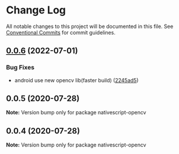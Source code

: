 # Change Log

All notable changes to this project will be documented in this file.
See [Conventional Commits](https://conventionalcommits.org) for commit guidelines.

## [0.0.6](https://github.com/Akylas/nativescript-opencv/compare/v0.0.5...v0.0.6) (2022-07-01)


### Bug Fixes

* android use new opencv lib(faster build) ([2245ad5](https://github.com/Akylas/nativescript-opencv/commit/2245ad581932f4c7102d2041f8d6ea8f664bf1c7))





## 0.0.5 (2020-07-28)

**Note:** Version bump only for package nativescript-opencv





## 0.0.4 (2020-07-28)

**Note:** Version bump only for package nativescript-opencv
